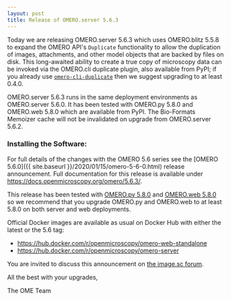 ```yaml
---
layout: post
title: Release of OMERO.server 5.6.3
---
```


Today we are releasing OMERO.server 5.6.3 which
uses OMERO.blitz 5.5.8 to expand the
OMERO API's `Duplicate` functionality to allow the duplication of
images, attachments, and other model objects that are backed by files on
disk. This long-awaited ability to create a true copy of microscopy data can be
invoked via the OMERO.cli duplicate plugin, also available from PyPI; if
you already use [`omero-cli-duplicate`](https://pypi.org/project/omero-cli-duplicate/) then we suggest upgrading to at
least 0.4.0.

OMERO.server 5.6.3 runs in the same deployment environments as
OMERO.server 5.6.0.
It has been tested with
OMERO.py 5.8.0 and OMERO.web 5.8.0 which are available from PyPI.
The Bio-Formats Memoizer cache will not be
invalidated on upgrade from OMERO.server 5.6.2.

### Installing the Software:

For full details of the changes with the OMERO 5.6 series see the
[OMERO 5.6.0]({{ site.baseurl }}/2020/01/15/omero-5-6-0.html) release
announcement. Full documentation for this release is available
under <https://docs.openmicroscopy.org/omero/5.6.3/>.

This release has been tested with
[OMERO.py 5.8.0](https://pypi.org/project/omero-py/5.8.0/) and
[OMERO.web 5.8.0](https://pypi.org/project/omero-web/5.8.0/) so we
recommend that you upgrade OMERO.py and OMERO.web to at least 5.8.0 on
both server and web deployments.

Official Docker images are available as usual on Docker Hub with either
the latest or the 5.6 tag:

* <https://hub.docker.com/r/openmicroscopy/omero-web-standalone>
* <https://hub.docker.com/r/openmicroscopy/omero-server>

You are invited to discuss this announcement on
[the image.sc forum](https://forum.image.sc/tags/c/data-management/omero).

All the best with your upgrades,

The OME Team

